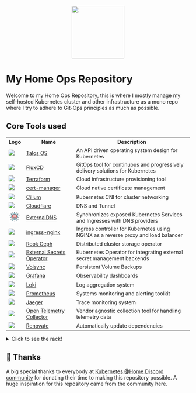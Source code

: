 <div align="center">

<img src="https://github.com/sillock1/home-ops/assets/26411663/dff5e9bb-5c40-4e46-9c36-57f5cefca98c" align="center" width="144px" height="144px"/>

</div>

# My Home Ops Repository

Welcome to my Home Ops Repository, this is where I mostly manage my self-hosted Kubernetes cluster and other infrastructure as a mono repo where I try to adhere to Git-Ops principles as much as possible.

## Core Tools used

<table>
    <tr>
        <th>Logo</th>
        <th>Name</th>
        <th>Description</th>
    </tr>
    <tr>
        <td><img width="32" src="https://www.talos.dev/images/logo.svg"></td>
        <td><a href="https://www.talos.dev">Talos OS</a></td>
        <td>An API driven operating system design for Kubernetes</td>
    </tr>
    <tr>
        <td><img width="32" src="https://avatars.githubusercontent.com/u/52158677?s=280&v=4"></td>
        <td><a href="https://fluxcd.io/">FluxCD</a></td>
        <td>GitOps tool for continuous and progressively delivery solutions for Kubernetes</td>
    </tr>
    <tr>
        <td><img width="32" src="https://www.datocms-assets.com/2885/1620155117-brandhcterraformverticalcolorwhite.svg"></td>
        <td><a href="https://www.terraform.io/">Terraform</a></td>
        <td>Cloud infrastructure provisioning tool</td>
    </tr>
    <tr>
        <td><img width="32" src="https://github.com/jetstack/cert-manager/raw/master/logo/logo.png"></td>
        <td><a href="https://cert-manager.io">cert-manager</a></td>
        <td>Cloud native certificate management</td>
    </tr>
    <tr>
        <td><img width="32" src="https://landscape.cncf.io/logos/cilium.svg"></td>
        <td><a href="https://cilium.io">Cilium</a></td>
        <td>Kubernetes CNI for cluster networking</td>
    </tr>
    <tr>
        <td><img width="32" src="https://upload.wikimedia.org/wikipedia/commons/thumb/9/94/Cloudflare_Logo.png/480px-Cloudflare_Logo.png"></td>
        <td><a href="https://www.cloudflare.com">Cloudflare</a></td>
        <td>DNS and Tunnel</td>
    </tr>
    <tr>
        <td><img width="32" src="https://github.com/kubernetes-sigs/external-dns/raw/master/docs/img/external-dns.png"></td>
        <td><a href="https://github.com/kubernetes-sigs/external-dns">ExternalDNS</a></td>
        <td>Synchronizes exposed Kubernetes Services and Ingresses with DNS providers</td>
    </tr>
    <tr>
        <td><img width="32" src="https://avatars.githubusercontent.com/u/13629408?s=48&v=4"></td>
        <td><a href="https://github.com/kubernetes/ingress-nginx">ingress-nginx</a></td>
        <td>Ingress controller for Kubernetes using NGINX as a reverse proxy and load balancer</td>
    </tr>
    <tr>
        <td><img width="32" src="https://landscape.cncf.io/logos/rook.svg"></td>
        <td><a href="https://rook.io/">Rook Ceph</a></td>
        <td>Distributed cluster storage operator</td>
    </tr>
    <tr>
        <td><img width="32" src="https://avatars.githubusercontent.com/u/68335991?s=200&v=4"></td>
        <td><a href="https://external-secrets.io">External Secrets Operator</a></td>
        <td>Kubernetes Operator for integrating external secret management backends</td>
    </tr>
    <tr>
        <td><img width="32" src="https://avatars.githubusercontent.com/u/47803932?s=200&v=4"></td>
        <td><a href="https://github.com/backube/volsync">Volsync</a></td>
        <td>Persistent Volume Backups</td>
    </tr>
    <tr>
        <td><img width="32" src="https://grafana.com/static/img/menu/grafana2.svg"></td>
        <td><a href="https://grafana.com">Grafana</a></td>
        <td>Observability dashboards</td>
    </tr>
    <tr>
        <td><img width="32" src="https://grafana.com/static/img/logos/logo-loki.svg"></td>
        <td><a href="https://grafana.com/oss/loki">Loki</a></td>
        <td>Log aggregation system</td>
    </tr>
    <tr>
        <td><img width="32" src="https://avatars.githubusercontent.com/u/3380462?s=200&v=4"></td>
        <td><a href="https://prometheus.io">Prometheus</a></td>
        <td>Systems monitoring and alerting toolkit</td>
    </tr>
    <tr>
        <td><img width="32" src="https://www.jaegertracing.io/img/jaeger-icon-color.png"></td>
        <td><a href="https://www.jaegertracing.io/">Jaeger</a></td>
        <td>Trace monitoring system</td>
    </tr>
    <tr>
        <td><img width="32" src="https://avatars.githubusercontent.com/u/49998002?s=48&v=4"></td>
        <td><a href="https://opentelemetry.io/docs/collector/">Open Telemetry Collector</a></td>
        <td>Vendor agnostic collection tool for handling telemetry data</td>
    </tr>
    <tr>
        <td><img width="32" src="https://docs.renovatebot.com/assets/images/logo.png"></td>
        <td><a href="https://www.whitesourcesoftware.com/free-developer-tools/renovate">Renovate</a></td>
        <td>Automatically update dependencies</td>
    </tr>
</table>

<details>
  <summary>Click to see the rack!</summary>

  <img src="https://github.com/sillock1/home-ops/assets/26411663/6885f828-3477-4abc-9ced-281f6d0934b7" align="center" alt="dns"/>
</details>

## 🤝 Thanks

A big special thanks to everybody at [Kubernetes @Home Discord community](https://discord.gg/k8s-at-home) for donating their time to making this repository possible. A huge inspiration for this repository came from the community here.
